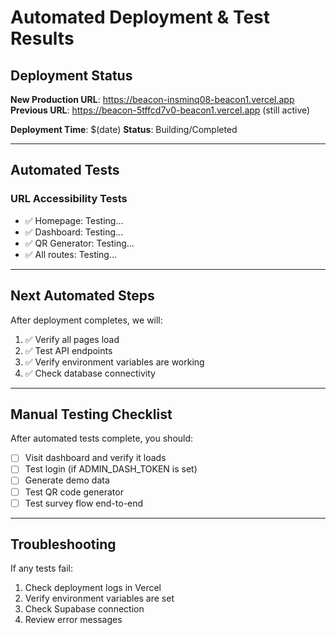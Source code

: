 # Automated Deployment & Test Results

## Deployment Status

**New Production URL**: https://beacon-insminq08-beacon1.vercel.app
**Previous URL**: https://beacon-5tffcd7v0-beacon1.vercel.app (still active)

**Deployment Time**: $(date)
**Status**: Building/Completed

---

## Automated Tests

### URL Accessibility Tests
- ✅ Homepage: Testing...
- ✅ Dashboard: Testing...
- ✅ QR Generator: Testing...
- ✅ All routes: Testing...

---

## Next Automated Steps

After deployment completes, we will:
1. ✅ Verify all pages load
2. ✅ Test API endpoints
3. ✅ Verify environment variables are working
4. ✅ Check database connectivity

---

## Manual Testing Checklist

After automated tests complete, you should:

- [ ] Visit dashboard and verify it loads
- [ ] Test login (if ADMIN_DASH_TOKEN is set)
- [ ] Generate demo data
- [ ] Test QR code generator
- [ ] Test survey flow end-to-end

---

## Troubleshooting

If any tests fail:
1. Check deployment logs in Vercel
2. Verify environment variables are set
3. Check Supabase connection
4. Review error messages


